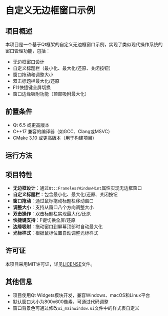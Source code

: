 # 自定义无边框窗口示例

## 项目概述
本项目是一个基于Qt框架的自定义无边框窗口示例，实现了类似现代操作系统的窗口管理功能，包括：
- 无边框窗口设计
- 自定义标题栏（最小化、最大化/还原、关闭按钮）
- 窗口拖动和调整大小
- 双击标题栏最大化/还原
- F11快捷键全屏切换
- 窗口边缘吸附功能（顶部吸附最大化）

## 前置条件
- Qt 6.5 或更高版本
- C++17 兼容的编译器（如GCC、Clang或MSVC）
- CMake 3.10 或更高版本（用于构建项目）

## 运行方法


## 项目特性
- **无边框设计**：通过`Qt::FramelessWindowHint`属性实现无边框窗口
- **自定义标题栏**：包含最小化、最大化/还原、关闭按钮
- **窗口拖动**：通过鼠标拖动标题栏移动窗口
- **调整大小**：支持从窗口八个方向调整大小
- **双击操作**：双击标题栏实现最大化/还原
- **快捷键支持**：F键切换全屏/还原
- **边缘吸附**：拖动窗口到屏幕顶部时自动最大化
- **光标样式**：根据鼠标位置自动调整光标样式

## 许可证
本项目采用MIT许可证，详见[LICENSE](LICENSE)文件。

## 其他信息
- 项目使用Qt Widgets模块开发，兼容Windows、macOS和Linux平台
- 默认窗口大小为800x600像素，可通过代码调整
- 窗口背景色可通过修改`ui_mainwindow.ui`文件中的样式表自定义
```
